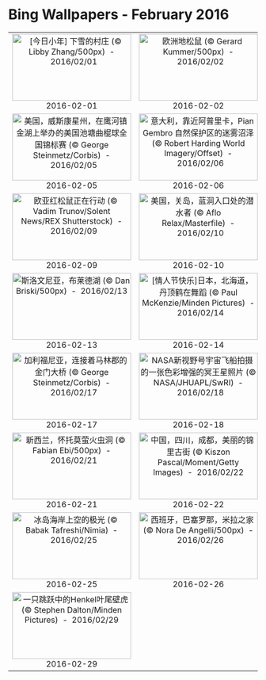 # Bing Wallpapers - February 2016

| | | | |
|:-------------------------:|:-------------------------:|:-------------------------:|:-------------------------:|
| <a href="https://bing.ee123.net/img/cn/fhd/2016/02/01.jpg" target="_blank"><img src="https://bing.ee123.net/img/cn/fhd/2016/02/01.jpg" width="240" height="135" alt="[今日小年] 下雪的村庄 (© Libby Zhang/500px)  -  2016/02/01" title="[今日小年] 下雪的村庄 (© Libby Zhang/500px)  -  2016/02/01"></a><br>2016-02-01<br> | <a href="https://bing.ee123.net/img/cn/fhd/2016/02/02.jpg" target="_blank"><img src="https://bing.ee123.net/img/cn/fhd/2016/02/02.jpg" width="240" height="135" alt="欧洲地松鼠 (© Gerard Kummer/500px)  -  2016/02/02" title="欧洲地松鼠 (© Gerard Kummer/500px)  -  2016/02/02"></a><br>2016-02-02<br> | <a href="https://bing.ee123.net/img/cn/fhd/2016/02/03.jpg" target="_blank"><img src="https://bing.ee123.net/img/cn/fhd/2016/02/03.jpg" width="240" height="135" alt="泰国，曼谷，高速公路延时摄影 (© Imaake/Shutterstock)  -  2016/02/03" title="泰国，曼谷，高速公路延时摄影 (© Imaake/Shutterstock)  -  2016/02/03"></a><br>2016-02-03<br> | <a href="https://bing.ee123.net/img/cn/fhd/2016/02/04.jpg" target="_blank"><img src="https://bing.ee123.net/img/cn/fhd/2016/02/04.jpg" width="240" height="135" alt="英格兰，德比郡，克隆福德，韦勒斯利城堡内景 (© Design Pics/plainpicture)  -  2016/02/04" title="英格兰，德比郡，克隆福德，韦勒斯利城堡内景 (© Design Pics/plainpicture)  -  2016/02/04"></a><br>2016-02-04<br> |
| <a href="https://bing.ee123.net/img/cn/fhd/2016/02/05.jpg" target="_blank"><img src="https://bing.ee123.net/img/cn/fhd/2016/02/05.jpg" width="240" height="135" alt="美国，威斯康星州，在鹰河镇金湖上举办的美国池塘曲棍球全国锦标赛 (© George Steinmetz/Corbis)  -  2016/02/05" title="美国，威斯康星州，在鹰河镇金湖上举办的美国池塘曲棍球全国锦标赛 (© George Steinmetz/Corbis)  -  2016/02/05"></a><br>2016-02-05<br> | <a href="https://bing.ee123.net/img/cn/fhd/2016/02/06.jpg" target="_blank"><img src="https://bing.ee123.net/img/cn/fhd/2016/02/06.jpg" width="240" height="135" alt="意大利，靠近阿普里卡，Pian Gembro 自然保护区的迷雾沼泽 (© Robert Harding World Imagery/Offset)  -  2016/02/06" title="意大利，靠近阿普里卡，Pian Gembro 自然保护区的迷雾沼泽 (© Robert Harding World Imagery/Offset)  -  2016/02/06"></a><br>2016-02-06<br> | <a href="https://bing.ee123.net/img/cn/fhd/2016/02/07.jpg" target="_blank"><img src="https://bing.ee123.net/img/cn/fhd/2016/02/07.jpg" width="240" height="135" alt="[今日除夕]中国，香港，农历新年贴门联 (© Ulana Switucha/Alamy Stock Photo)  -  2016/02/07" title="[今日除夕]中国，香港，农历新年贴门联 (© Ulana Switucha/Alamy Stock Photo)  -  2016/02/07"></a><br>2016-02-07<br> | <a href="https://bing.ee123.net/img/cn/fhd/2016/02/08.jpg" target="_blank"><img src="https://bing.ee123.net/img/cn/fhd/2016/02/08.jpg" width="240" height="135" alt="中国，秦岭，小金丝猴 (© Nate Polta/Tandem Stills + Motion)  -  2016/02/08" title="中国，秦岭，小金丝猴 (© Nate Polta/Tandem Stills + Motion)  -  2016/02/08"></a><br>2016-02-08<br> |
| <a href="https://bing.ee123.net/img/cn/fhd/2016/02/09.jpg" target="_blank"><img src="https://bing.ee123.net/img/cn/fhd/2016/02/09.jpg" width="240" height="135" alt="欧亚红松鼠正在行动 (© Vadim Trunov/Solent News/REX Shutterstock)  -  2016/02/09" title="欧亚红松鼠正在行动 (© Vadim Trunov/Solent News/REX Shutterstock)  -  2016/02/09"></a><br>2016-02-09<br> | <a href="https://bing.ee123.net/img/cn/fhd/2016/02/10.jpg" target="_blank"><img src="https://bing.ee123.net/img/cn/fhd/2016/02/10.jpg" width="240" height="135" alt="美国，关岛，蓝洞入口处的潜水者 (© Aflo Relax/Masterfile)  -  2016/02/10" title="美国，关岛，蓝洞入口处的潜水者 (© Aflo Relax/Masterfile)  -  2016/02/10"></a><br>2016-02-10<br> | <a href="https://bing.ee123.net/img/cn/fhd/2016/02/11.jpg" target="_blank"><img src="https://bing.ee123.net/img/cn/fhd/2016/02/11.jpg" width="240" height="135" alt="奥地利，萨尔兹河 (© T Schäffer/age fotostock)  -  2016/02/11" title="奥地利，萨尔兹河 (© T Schäffer/age fotostock)  -  2016/02/11"></a><br>2016-02-11<br> | <a href="https://bing.ee123.net/img/cn/fhd/2016/02/12.jpg" target="_blank"><img src="https://bing.ee123.net/img/cn/fhd/2016/02/12.jpg" width="240" height="135" alt="津巴布韦，万基国家公园的雄狮 (© Jeremy Woodhouse/Getty Images)  -  2016/02/12" title="津巴布韦，万基国家公园的雄狮 (© Jeremy Woodhouse/Getty Images)  -  2016/02/12"></a><br>2016-02-12<br> |
| <a href="https://bing.ee123.net/img/cn/fhd/2016/02/13.jpg" target="_blank"><img src="https://bing.ee123.net/img/cn/fhd/2016/02/13.jpg" width="240" height="135" alt="斯洛文尼亚，布莱德湖 (© Dan Briski/500px)  -  2016/02/13" title="斯洛文尼亚，布莱德湖 (© Dan Briski/500px)  -  2016/02/13"></a><br>2016-02-13<br> | <a href="https://bing.ee123.net/img/cn/fhd/2016/02/14.jpg" target="_blank"><img src="https://bing.ee123.net/img/cn/fhd/2016/02/14.jpg" width="240" height="135" alt="[情人节快乐]日本，北海道，丹顶鹤在舞蹈 (© Paul McKenzie/Minden Pictures)  -  2016/02/14" title="[情人节快乐]日本，北海道，丹顶鹤在舞蹈 (© Paul McKenzie/Minden Pictures)  -  2016/02/14"></a><br>2016-02-14<br> | <a href="https://bing.ee123.net/img/cn/fhd/2016/02/15.jpg" target="_blank"><img src="https://bing.ee123.net/img/cn/fhd/2016/02/15.jpg" width="240" height="135" alt="德国，巴伐利亚，Allg?u，Eistobel峡谷的冰柱 (© Claus Puhlmann/500px)  -  2016/02/15" title="德国，巴伐利亚，Allg?u，Eistobel峡谷的冰柱 (© Claus Puhlmann/500px)  -  2016/02/15"></a><br>2016-02-15<br> | <a href="https://bing.ee123.net/img/cn/fhd/2016/02/16.jpg" target="_blank"><img src="https://bing.ee123.net/img/cn/fhd/2016/02/16.jpg" width="240" height="135" alt="埃塞俄比亚，拉利贝拉古城，妇女出现在通往Bet Amanue教堂的地道口 (© Andrew McConnell/plainpicture)  -  2016/02/16" title="埃塞俄比亚，拉利贝拉古城，妇女出现在通往Bet Amanue教堂的地道口 (© Andrew McConnell/plainpicture)  -  2016/02/16"></a><br>2016-02-16<br> |
| <a href="https://bing.ee123.net/img/cn/fhd/2016/02/17.jpg" target="_blank"><img src="https://bing.ee123.net/img/cn/fhd/2016/02/17.jpg" width="240" height="135" alt="加利福尼亚，连接着马林郡的金门大桥 (© George Steinmetz/Corbis)  -  2016/02/17" title="加利福尼亚，连接着马林郡的金门大桥 (© George Steinmetz/Corbis)  -  2016/02/17"></a><br>2016-02-17<br> | <a href="https://bing.ee123.net/img/cn/fhd/2016/02/18.jpg" target="_blank"><img src="https://bing.ee123.net/img/cn/fhd/2016/02/18.jpg" width="240" height="135" alt="NASA新视野号宇宙飞船拍摄的一张色彩增强的冥王星照片 (© NASA/JHUAPL/SwRI)  -  2016/02/18" title="NASA新视野号宇宙飞船拍摄的一张色彩增强的冥王星照片 (© NASA/JHUAPL/SwRI)  -  2016/02/18"></a><br>2016-02-18<br> | <a href="https://bing.ee123.net/img/cn/fhd/2016/02/19.jpg" target="_blank"><img src="https://bing.ee123.net/img/cn/fhd/2016/02/19.jpg" width="240" height="135" alt="[今日雨水]澳大利亚，阿德莱德，一只青蛙紧抱着枝梢 (© Rob Sturman/Corbis)  -  2016/02/19" title="[今日雨水]澳大利亚，阿德莱德，一只青蛙紧抱着枝梢 (© Rob Sturman/Corbis)  -  2016/02/19"></a><br>2016-02-19<br> | <a href="https://bing.ee123.net/img/cn/fhd/2016/02/20.jpg" target="_blank"><img src="https://bing.ee123.net/img/cn/fhd/2016/02/20.jpg" width="240" height="135" alt="澳大利亚，墨尔本，白夜节 (© John W Banagan/Getty Images)  -  2016/02/20" title="澳大利亚，墨尔本，白夜节 (© John W Banagan/Getty Images)  -  2016/02/20"></a><br>2016-02-20<br> |
| <a href="https://bing.ee123.net/img/cn/fhd/2016/02/21.jpg" target="_blank"><img src="https://bing.ee123.net/img/cn/fhd/2016/02/21.jpg" width="240" height="135" alt="新西兰，怀托莫萤火虫洞 (© Fabian Ebi/500px)  -  2016/02/21" title="新西兰，怀托莫萤火虫洞 (© Fabian Ebi/500px)  -  2016/02/21"></a><br>2016-02-21<br> | <a href="https://bing.ee123.net/img/cn/fhd/2016/02/22.jpg" target="_blank"><img src="https://bing.ee123.net/img/cn/fhd/2016/02/22.jpg" width="240" height="135" alt="中国，四川，成都，美丽的锦里古街 (© Kiszon Pascal/Moment/Getty Images)  -  2016/02/22" title="中国，四川，成都，美丽的锦里古街 (© Kiszon Pascal/Moment/Getty Images)  -  2016/02/22"></a><br>2016-02-22<br> | <a href="https://bing.ee123.net/img/cn/fhd/2016/02/23.jpg" target="_blank"><img src="https://bing.ee123.net/img/cn/fhd/2016/02/23.jpg" width="240" height="135" alt="中国，陕西省，华山 (© Tao Ming/REX Shutterstock)  -  2016/02/23" title="中国，陕西省，华山 (© Tao Ming/REX Shutterstock)  -  2016/02/23"></a><br>2016-02-23<br> | <a href="https://bing.ee123.net/img/cn/fhd/2016/02/24.jpg" target="_blank"><img src="https://bing.ee123.net/img/cn/fhd/2016/02/24.jpg" width="240" height="135" alt="高山滑雪，滑雪板在转弯时溅起粉末 (© Jeff Curtes/Aurora Photos)  -  2016/02/24" title="高山滑雪，滑雪板在转弯时溅起粉末 (© Jeff Curtes/Aurora Photos)  -  2016/02/24"></a><br>2016-02-24<br> |
| <a href="https://bing.ee123.net/img/cn/fhd/2016/02/25.jpg" target="_blank"><img src="https://bing.ee123.net/img/cn/fhd/2016/02/25.jpg" width="240" height="135" alt="冰岛海岸上空的极光 (© Babak Tafreshi/Nimia)  -  2016/02/25" title="冰岛海岸上空的极光 (© Babak Tafreshi/Nimia)  -  2016/02/25"></a><br>2016-02-25<br> | <a href="https://bing.ee123.net/img/cn/fhd/2016/02/26.jpg" target="_blank"><img src="https://bing.ee123.net/img/cn/fhd/2016/02/26.jpg" width="240" height="135" alt="西班牙，巴塞罗那，米拉之家 (© Nora De Angelli/500px)  -  2016/02/26" title="西班牙，巴塞罗那，米拉之家 (© Nora De Angelli/500px)  -  2016/02/26"></a><br>2016-02-26<br> | <a href="https://bing.ee123.net/img/cn/fhd/2016/02/27.jpg" target="_blank"><img src="https://bing.ee123.net/img/cn/fhd/2016/02/27.jpg" width="240" height="135" alt="加拿大，哈德逊湾，小北极熊在玩耍 (© Meril D & Manon M/Minden Pictures)  -  2016/02/27" title="加拿大，哈德逊湾，小北极熊在玩耍 (© Meril D & Manon M/Minden Pictures)  -  2016/02/27"></a><br>2016-02-27<br> | <a href="https://bing.ee123.net/img/cn/fhd/2016/02/28.jpg" target="_blank"><img src="https://bing.ee123.net/img/cn/fhd/2016/02/28.jpg" width="240" height="135" alt="冰岛，辛格韦德利国家公园的火山口 (© Ragnar Th Sigurdsson/Alamy)  -  2016/02/28" title="冰岛，辛格韦德利国家公园的火山口 (© Ragnar Th Sigurdsson/Alamy)  -  2016/02/28"></a><br>2016-02-28<br> |
| <a href="https://bing.ee123.net/img/cn/fhd/2016/02/29.jpg" target="_blank"><img src="https://bing.ee123.net/img/cn/fhd/2016/02/29.jpg" width="240" height="135" alt="一只跳跃中的Henkel叶尾壁虎 (© Stephen Dalton/Minden Pictures)  -  2016/02/29" title="一只跳跃中的Henkel叶尾壁虎 (© Stephen Dalton/Minden Pictures)  -  2016/02/29"></a><br>2016-02-29<br> |  |  |  |
